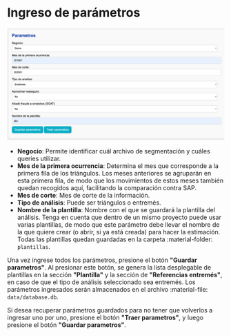 # Ingreso de parámetros

![Ingreso de parametros](assets/frontend/parametros.png)

- **Negocio**: Permite identificar cuál archivo de segmentación y cuáles queries utilizar.
- **Mes de la primera ocurrencia**: Determina el mes que corresponde a la primera fila de los triángulos. Los meses anteriores se agruparán en esta primera fila, de modo que los movimientos de estos meses también quedan recogidos aquí, facilitando la comparación contra SAP.
- **Mes de corte**: Mes de corte de la información.
- **Tipo de análisis**: Puede ser triángulos o entremés.
- **Nombre de la plantilla**: Nombre con el que se guardará la plantilla del análisis. Tenga en cuenta que dentro de un mismo proyecto puede usar varias plantillas, de modo que este parámetro debe llevar el nombre de la que quiere crear (o abrir, si ya está creada) para hacer la estimación. Todas las plantillas quedan guardadas en la carpeta :material-folder: `plantillas`.

Una vez ingrese todos los parámetros, presione el botón **"Guardar parametros"**. Al presionar este botón, se genera la lista desplegable de plantillas en la sección **"Plantilla"** y la sección de **"Referencias entremés"**, en caso de que el tipo de análisis seleccionado sea entremés. Los parámetros ingresados serán almacenados en el archivo :material-file: `data/database.db`.

Si desea recuperar parámetros guardados para no tener que volverlos a ingresar uno por uno, presione el botón **"Traer parametros"**, y luego presione el botón **"Guardar parametros"**.
